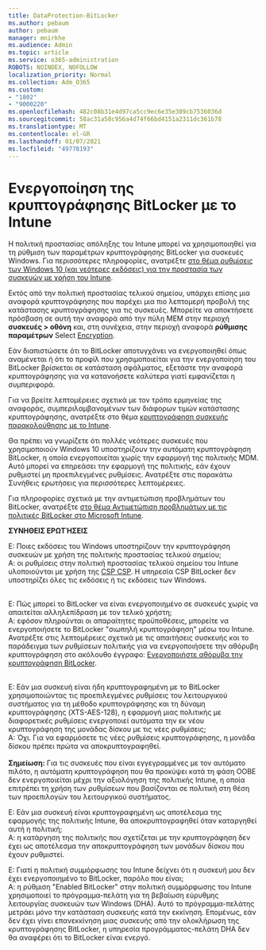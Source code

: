 ```yaml
---
title: DataProtection-BitLocker
ms.author: pebaum
author: pebaum
manager: mnirkhe
ms.audience: Admin
ms.topic: article
ms.service: o365-administration
ROBOTS: NOINDEX, NOFOLLOW
localization_priority: Normal
ms.collection: Adm_O365
ms.custom:
- "1802"
- "9000220"
ms.openlocfilehash: 482c08b31e4d97ca5cc9ec6e35e309cb7536036d
ms.sourcegitcommit: 58ac31a58c956a4d74f66bd4151a2311dc361b78
ms.translationtype: MT
ms.contentlocale: el-GR
ms.lasthandoff: 01/07/2021
ms.locfileid: "49778193"
---
```

# <a name="enabling-bitlocker-encryption-with-intune"></a>Ενεργοποίηση της κρυπτογράφησης BitLocker με το Intune

Η πολιτική προστασίας απόληξης του Intune μπορεί να χρησιμοποιηθεί για τη ρύθμιση των παραμέτρων κρυπτογράφησης BitLocker για συσκευές Windows. Για περισσότερες πληροφορίες, ανατρέξτε [στο θέμα ρυθμίσεις των Windows 10 (και νεότερες εκδόσεις) για την προστασία των συσκευών με χρήση του Intune](https://docs.microsoft.com/intune/endpoint-protection-windows-10#windows-encryption).

Εκτός από την πολιτική προστασίας τελικού σημείου, υπάρχει επίσης μια αναφορά κρυπτογράφησης που παρέχει μια πιο λεπτομερή προβολή της κατάστασης κρυπτογράφησης για τις συσκευές. Μπορείτε να αποκτήσετε πρόσβαση σε αυτή την αναφορά από την πύλη MEM στην περιοχή **συσκευές > οθόνη** και, στη συνέχεια, στην περιοχή αναφορά **ρύθμισης παραμέτρων** Select [Encryption](https://endpoint.microsoft.com/#blade/Microsoft_Intune_DeviceSettings/DevicesMonitorMenu/encryptionReport).

Εάν διαπιστώσετε ότι το BitLocker αποτυγχάνει να ενεργοποιηθεί όπως αναμένεται ή ότι το προφίλ που χρησιμοποιείται για την ενεργοποίηση του BitLocker βρίσκεται σε κατάσταση σφάλματος, εξετάστε την αναφορά κρυπτογράφησης για να κατανοήσετε καλύτερα γιατί εμφανίζεται η συμπεριφορά.

Για να βρείτε λεπτομέρειες σχετικά με τον τρόπο ερμηνείας της αναφοράς, συμπεριλαμβανομένων των διάφορων τιμών κατάστασης κρυπτογράφησης, ανατρέξτε στο θέμα [κρυπτογράφηση συσκευής παρακολούθησης με το Intune](https://docs.microsoft.com/mem/intune/protect/encryption-monitor).

Θα πρέπει να γνωρίζετε ότι πολλές νεότερες συσκευές που χρησιμοποιούν Windows 10 υποστηρίζουν την αυτόματη κρυπτογράφηση BitLocker, η οποία ενεργοποιείται χωρίς την εφαρμογή της πολιτικής MDM. Αυτό μπορεί να επηρεάσει την εφαρμογή της πολιτικής, εάν έχουν ρυθμιστεί μη προεπιλεγμένες ρυθμίσεις. Ανατρέξτε στις παρακάτω Συνήθεις ερωτήσεις για περισσότερες λεπτομέρειες.

Για πληροφορίες σχετικά με την αντιμετώπιση προβλημάτων του BitLocker, ανατρέξτε [στο θέμα Αντιμετώπιση προβλημάτων με τις πολιτικές BitLocker στο Microsoft Intune](https://docs.microsoft.com/intune/protect/troubleshoot-bitlocker-policies).
 
 
**ΣΥΝΗΘΕΙΣ ΕΡΩΤΉΣΕΙΣ**

Ε: Ποιες εκδόσεις του Windows υποστηρίζουν την κρυπτογράφηση συσκευών με χρήση της πολιτικής προστασίας τελικού σημείου;<br>
Α: οι ρυθμίσεις στην πολιτική προστασίας τελικού σημείου του Intune υλοποιούνται με χρήση της [CSP CSP](https://docs.microsoft.com/windows/client-management/mdm/bitlocker-csp). Η υπηρεσία CSP BitLocker δεν υποστηρίζει όλες τις εκδόσεις ή τις εκδόσεις των Windows. <br><br>

Ε: Πώς μπορεί το BitLocker να είναι ενεργοποιημένο σε συσκευές χωρίς να απαιτείται αλληλεπίδραση με τον τελικό χρήστη;<br>
Α: εφόσον πληρούνται οι απαραίτητες προϋποθέσεις, μπορείτε να ενεργοποιήσετε το BitLocker "σιωπηλή κρυπτογράφηση" μέσω του Intune. Ανατρέξτε στις λεπτομέρειες σχετικά με τις απαιτήσεις συσκευής και το παράδειγμα των ρυθμίσεων πολιτικής για να ενεργοποιήσετε την αθόρυβη κρυπτογράφηση στο ακόλουθο έγγραφο: [Ενεργοποιήστε αθόρυβα την κρυπτογράφηση BitLocker](https://docs.microsoft.com/mem/intune/protect/encrypt-devices#silently-enable-bitlocker-on-devices). <br><br>

Ε: Εάν μια συσκευή είναι ήδη κρυπτογραφημένη με το BitLocker χρησιμοποιώντας τις προεπιλεγμένες ρυθμίσεις του λειτουργικού συστήματος για τη μέθοδο κρυπτογράφησης και τη δύναμη κρυπτογράφησης (XTS-AES-128), η εφαρμογή μιας πολιτικής με διαφορετικές ρυθμίσεις ενεργοποιεί αυτόματα την εκ νέου κρυπτογράφηση της μονάδας δίσκου με τις νέες ρυθμίσεις;<br>
Α: Όχι. Για να εφαρμόσετε τις νέες ρυθμίσεις κρυπτογράφησης, η μονάδα δίσκου πρέπει πρώτα να αποκρυπτογραφηθεί.<br><br>
**Σημείωση:** Για τις συσκευές που είναι εγγεγραμμένες με τον αυτόματο πιλότο, η αυτόματη κρυπτογράφηση που θα προκύψει κατά τη φάση OOBE δεν ενεργοποιείται μέχρι την αξιολόγηση της πολιτικής Intune, η οποία επιτρέπει τη χρήση των ρυθμίσεων που βασίζονται σε πολιτική στη θέση των προεπιλογών του λειτουργικού συστήματος.
 
Ε: Εάν μια συσκευή είναι κρυπτογραφημένη ως αποτέλεσμα της εφαρμογής της πολιτικής Intune, θα αποκρυπτογραφηθεί όταν καταργηθεί αυτή η πολιτική;<br>
Α: η κατάργηση της πολιτικής που σχετίζεται με την κρυπτογράφηση δεν έχει ως αποτέλεσμα την αποκρυπτογράφηση των μονάδων δίσκου που έχουν ρυθμιστεί.
 
Ε: Γιατί η πολιτική συμμόρφωσης του Intune δείχνει ότι η συσκευή μου δεν έχει ενεργοποιημένο το BitLocker, παρόλο που είναι;<br>
Α: η ρύθμιση "Enabled BitLocker" στην πολιτική συμμόρφωσης του Intune χρησιμοποιεί το πρόγραμμα-πελάτη για τη βεβαίωση εύρυθμης λειτουργίας συσκευών των Windows (DHA). Αυτό το πρόγραμμα-πελάτης μετράει μόνο την κατάσταση συσκευής κατά την εκκίνηση. Επομένως, εάν δεν έχει γίνει επανεκκίνηση μιας συσκευής από την ολοκλήρωση της κρυπτογράφησης BitLocker, η υπηρεσία προγράμματος-πελάτη DHA δεν θα αναφέρει ότι το BitLocker είναι ενεργό.
 
 